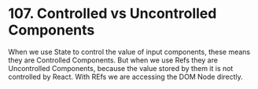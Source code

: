 # 107. Controlled vs Uncontrolled Components

When we use State to control the value of input components, these means they are Controlled Components. But when we use Refs they are Uncontrolled Components, because the value stored by them it is not controlled by React. With REfs we are accessing the DOM Node directly.
